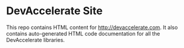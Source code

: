 # DevAccelerate Site

This repo contains HTML content for http://devaccelerate.com. It also contains auto-generated HTML code documentation for all the DevAccelerate libraries.
